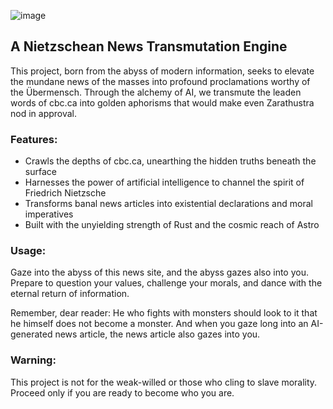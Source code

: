 ![image](https://github.com/user-attachments/assets/303599b1-a2ca-4370-9703-93bc1f503778)

## A Nietzschean News Transmutation Engine

This project, born from the abyss of modern information, seeks to elevate the mundane news of the masses into profound proclamations worthy of the Übermensch. Through the alchemy of AI, we transmute the leaden words of cbc.ca into golden aphorisms that would make even Zarathustra nod in approval.

### Features:

- Crawls the depths of cbc.ca, unearthing the hidden truths beneath the surface
- Harnesses the power of artificial intelligence to channel the spirit of Friedrich Nietzsche
- Transforms banal news articles into existential declarations and moral imperatives
- Built with the unyielding strength of Rust and the cosmic reach of Astro

### Usage:

Gaze into the abyss of this news site, and the abyss gazes also into you. Prepare to question your values, challenge your morals, and dance with the eternal return of information.

Remember, dear reader: He who fights with monsters should look to it that he himself does not become a monster. And when you gaze long into an AI-generated news article, the news article also gazes into you.

### Warning:

This project is not for the weak-willed or those who cling to slave morality. Proceed only if you are ready to become who you are.
